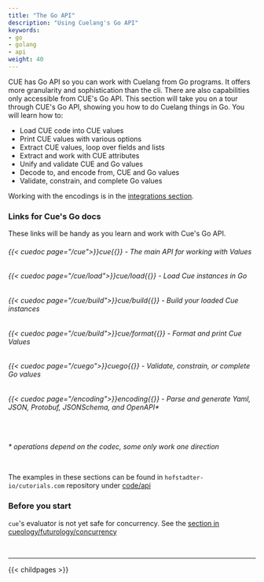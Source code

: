 ```yaml
---
title: "The Go API"
description: "Using Cuelang's Go API"
keywords:
- go
- golang
- api
weight: 40
---
```


CUE has Go API so you can  work with Cuelang from Go programs.
It offers more granularity and sophistication than the cli.
There are also capabilities only accessible from CUE's Go API.
This section will take you on a tour through
CUE's Go API, showing you how to do Cuelang things in Go.
You will learn how to:

- Load CUE code into CUE values
- Print CUE values with various options
- Extract CUE values, loop over fields and lists
- Extract and work with CUE attributes
- Unify and validate CUE and Go values
- Decode to, and encode from, CUE and Go values
- Validate, constrain, and complete Go values

Working with the encodings is in the [integrations section](/integrations).


### Links for Cue's Go docs

These links will be handy as you learn and work with Cue's Go API.

###### {{< cuedoc page="/cue">}}cue{{</cuedoc>}} - The main API for working with Values
###### {{< cuedoc page="/cue/load">}}cue/load{{</cuedoc>}} - Load Cue instances in Go
###### {{< cuedoc page="/cue/build">}}cue/build{{</cuedoc>}} - Build your loaded Cue instances
###### {{< cuedoc page="/cue/build">}}cue/format{{</cuedoc>}} - Format and print Cue Values
###### {{< cuedoc page="/cuego">}}cuego{{</cuedoc>}} - Validate, constrain, or complete Go values
###### {{< cuedoc page="/encoding">}}encoding{{</cuedoc>}} - Parse and generate Yaml, JSON, Protobuf, JSONSchema, and OpenAPI*

<br>

_\* operations depend on the codec, some only work one direction_


<br>

The examples in these sections can be found in `hofstadter-io/cutorials.com` repository
under [code/api](https://github.com/hofstadter-io/cuetorials/tree/main/code/api)


### Before you start

`cue`'s evaluator is not yet safe for concurrency. See the
[section in cueology/futurology/concurrency](/cueology/futurology/concurrency/)

<br>

---

{{< childpages >}}
